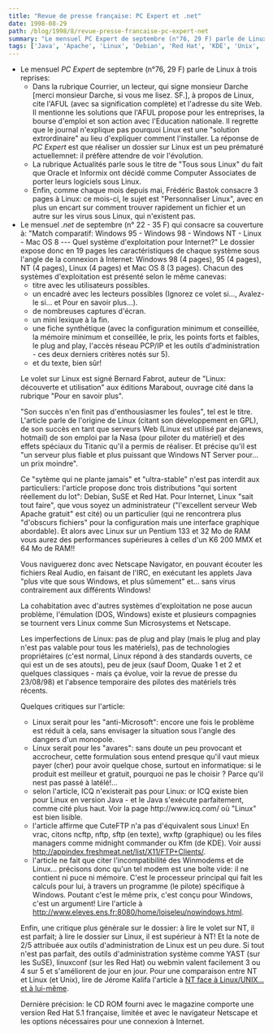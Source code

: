 ```yaml
---
title: "Revue de presse française: PC Expert et .net"
date: 1998-08-29
path: /blog/1998/8/revue-presse-francaise-pc-expert-net
summary: "Le mensuel PC Expert de septembre (n°76, 29 F) parle de Linux à trois reprises: Dans la rubrique Courrier, un lecteur, qui signe monsieur Darche [merci monsieur Darche, si vous me lisez."
tags: ['Java', 'Apache', 'Linux', 'Debian', 'Red Hat', 'KDE', 'Unix', 'AFUL', 'Microsoft']
---
```


<UL>

<LI>
Le mensuel <EM>PC Expert</EM> de septembre (n°76, 29 F) parle de Linux à trois
reprises:
<UL>

<LI>Dans la rubrique Courrier, un lecteur, qui signe monsieur Darche
[merci monsieur Darche, si vous me lisez. SF.], à
propos de Linux, cite l'AFUL (avec sa signification complète) et
l'adresse du site Web. Il mentionne les solutions que l'AFUL propose
pour les entreprises, la bourse d'emploi et son action avec l'Education
nationale. Il regrette que le journal n'explique pas pourquoi Linux est
une "solution extrordinaire" au lieu d'expliquer comment l'installer. La
réponse de <EM>PC Expert</EM> est que réaliser un dossier sur Linux est un peu
prématuré actuellemnet: il préfère attendre de voir l'évolution.
<LI>La rubrique Actualités parle sous le titre de "Tous sous Linux" du
fait que Oracle et Informix ont décidé comme Computer Associates de
porter leurs logiciels sous Linux.
<LI>Enfin, comme chaque mois depuis mai, Frédéric Bastok consacre 3 pages
à Linux: ce mois-ci, le sujet est "Personnaliser Linux", avec en plus
un encart sur comment trouver rapidement un fichier et un autre sur les
virus sous Linux, qui n'existent pas.
</UL>


<LI>
Le mensuel <EM>.net</EM> de septembre (n° 22 - 35 F) qui consacre
sa couverture à: "Match comparatif: Windows 95 - Windows 98 - Windows
NT - Linux - Mac OS 8 --- Quel système d'exploitation pour Internet?"
Le dossier expose donc en 19 pages les caractéristiques de chaque système
sous l'angle de la connexion à Internet: Windows 98 (4 pages), 95 (4
pages), NT (4 pages), Linux (4 pages) et Mac OS 8 (3 pages).  Chacun des
systèmes d'exploitation est présenté selon le même canevas:
<UL>

<LI>titre avec les utilisateurs possibles.
<LI>un encadré avec les lecteurs possibles (Ignorez ce volet si...,
Avalez-le si... et Pour en savoir plus...).
<LI>de nombreuses captures d'écran.
<LI>un mini lexique à la fin.
<LI>une fiche synthétique (avec la configuration minimum et conseillée, la
mémoire minimum et conseillée, le prix, les points forts et faibles, le
plug and play, l'accès réseau PCP/IP et les outils d'administration -
ces deux derniers critères notés sur 5).
<LI>et du texte, bien sûr!
</UL>

<P>
Le volet sur Linux est signé Bernard Fabrot, auteur de "Linux:
découverte et utilisation" aux éditions Marabout, ouvrage cité dans la
rubrique "Pour en savoir plus".
</P>

<P>
"Son succès n'en finit pas d'enthousiasmer les foules", tel est le
titre. L'article parle de l'origine de Linux (citant son développement
en GPL), de son succès en tant que serveurs Web (Linux est utilisé par
dejanews, hotmail) de son emploi par la Nasa (pour piloter du matériel)
et des effets spéciaux du Titanic qu'il a permis de réaliser. Et précise
qu'il est "un serveur plus fiable et plus puissant que Windows NT Server
pour... un prix moindre".
</P>

<P>
Ce "sytème qui ne plante jamais" et "ultra-stable" n'est pas interdit
aux particuliers: l'article propose donc trois distributions "qui
sortent réellement du lot": Debian, SuSE et Red Hat. Pour Internet,
Linux "sait tout faire", que vous soyez un administrateur ("l'excellent
serveur Web Apache gratuit" est cité) ou un particulier (qui ne
rencontrera plus "d'obscurs fichiers" pour la configuration mais une
interface graphique abordable). Et alors avec Linux sur un Pentium 133
et 32 Mo de RAM vous aurez des performances supérieures à celles d'un K6
200 MMX et 64 Mo de RAM!!
</P>

<P>
Vous naviguerez donc avec Netscape Navigator, en pouvant écouter les
fichiers Real Audio, en faisant de l'IRC, en exécutant les applets Java
"plus vite que sous Windows, et plus sûmement" et... sans virus
contrairement aux différents Windows!
</P>

<P>
La cohabitation avec d'autres systèmes d'exploitation ne pose aucun
problème, l'émulation (DOS, Windows) existe et plusieurs compagnies se
tournent vers Linux comme Sun Microsystems et Netscape.
</P>

<P>
Les imperfections de Linux: pas de plug and play (mais le plug and play
n'est pas valable pour tous les matériels), pas de technologies
propriétaires (c'est normal, Linux répond à des standards ouverts, ce
qui est un de ses atouts), peu de jeux (sauf Doom, Quake 1 et 2 et
quelques classiques - mais ça évolue, voir la revue de presse du
23/08/98) et l'absence temporaire des pilotes des matériels très
récents.
</P>

<P>
Quelques critiques sur l'article:
</P>

<UL>

<LI>Linux serait pour les "anti-Microsoft": encore une fois le problème
est réduit à cela, sans envisager la situation sous l'angle des dangers
d'un monopole.
<LI>Linux serait pour les "avares": sans doute un peu provocant et
accrocheur, cette formulation sous entend presque qu'il vaut mieux payer
(cher) pour avoir quelque chose, surtout en informatique: si le produit
est meilleur et gratuit, pourquoi ne pas le choisir ? Parce qu'il nest
pas passé à latélé!...
<LI>selon l'article, ICQ n'existerait pas pour Linux: or ICQ existe
bien pour Linux en version Java - et le Java s'exécute parfaitement,
comme cité plus haut. Voir la page http://www.icq.com/ où "Linux"
est bien lisible.
<LI>l'article affirme que CuteFTP n'a pas d'équivalent sous Linux! En
vrac, citons ncftp, nftp, sftp (en texte), wxftp (graphique) ou les
files managers comme midnight commander ou Kfm (de KDE).  Voir aussi
<A HREF="http://appindex.freshmeat.net/list/X11/FTP+Clients/">
http://appindex.freshmeat.net/list/X11/FTP+Clients/</A>.
<LI>l'article ne fait que citer l'incompatibilité des Winmodems
et de Linux... précisons donc qu'un tel modem est une boîte
vide: il ne contient ni puce ni mémoire. C'est le processeur
principal qui fait les calculs pour lui, à travers un programme
(le pilote) spécifique à Windows. Poutant c'est le même prix,
c'est conçu pour Windows, c'est un argument! Lire l'article à <A HREF="http://www.eleves.ens.fr:8080/home/loiseleu/nowindows.html">http://www.eleves.ens.fr:8080/home/loiseleu/nowindows.html</A>.
</UL>

<P>
Enfin, une critique plus générale sur le dossier: à lire le volet sur
NT, il est parfait; à lire le dossier sur Linux, il est supérieur à NT!
Et la note de 2/5 attribuée aux outils d'administration de Linux est
un peu dure. Si tout n'est pas parfait, des outils d'administration
système comme YAST (sur les SuSE), linuxconf (sur les Red Hat) ou
webmin valent facilement 3 ou 4 sur 5 et s'améliorent de jour en jour.
Pour une comparaison entre NT et Linux (et Unix), lire de Jérome Kalifa
l'article à <A HREF="http://www.linux-center.org/articles/9807/NT.html">NT face à Linux/UNIX... et à lui-même</A>.  </P>

<P>
Dernière précision: le CD ROM fourni avec le magazine comporte une
version Red Hat 5.1 française, limitée et avec le navigateur Netscape
et les options nécessaires pour une connexion à Internet.  </P>


</UL>


